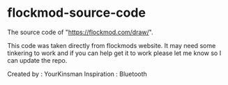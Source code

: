 # flockmod-source-code
The source code of "https://flockmod.com/draw/".

This code was taken directly from flockmods website. It may need some tinkering to work and if you can help get it to work please let me know so I can update the repo.

Created by : YourKinsman
Inspiration : Bluetooth
